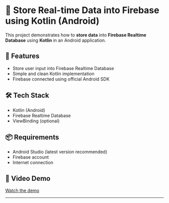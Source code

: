 # 📲 Store Real-time Data into Firebase using Kotlin (Android)

This project demonstrates how to **store data** into **Firebase Realtime Database** using **Kotlin** in an Android application.

## 🚀 Features

- Store user input into Firebase Realtime Database
- Simple and clean Kotlin implementation
- Firebase connected using official Android SDK

## 🛠️ Tech Stack

- Kotlin (Android)
- Firebase Realtime Database
- ViewBinding (optional)

## 📦 Requirements

- Android Studio (latest version recommended)
- Firebase account
- Internet connection

## 🎥 Video Demo

[Watch the demo](https://drive.google.com/file/d/1iUZYEK9CtSNOVwdZaAZMBT5OHMcd0dnX/view?usp=drive_link)

---
